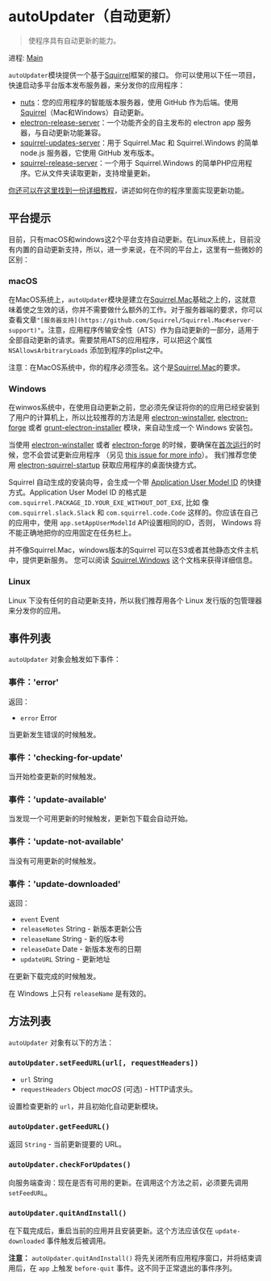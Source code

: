 # autoUpdater（自动更新）

> 使程序具有自动更新的能力。

进程: [Main](../glossary.md#main-process)

`autoUpdater`模块提供一个基于[Squirrel](https://github.com/Squirrel)框架的接口。
你可以使用以下任一项目，快速启动多平台版本发布服务器，来分发你的应用程序：

*   [nuts](https://github.com/GitbookIO/nuts)：您的应用程序的智能版本服务器，使用 GitHub 作为后端。使用 [Squirrel](https://github.com/Squirrel)（Mac和Windows）自动更新。
*   [electron-release-server](https://github.com/ArekSredzki/electron-release-server)：一个功能齐全的自主发布的 electron app 服务器，与自动更新功能兼容。
*   [squirrel-updates-server](https://github.com/Aluxian/squirrel-updates-server)：用于 Squirrel.Mac 和 Squirrel.Windows 的简单 node.js 服务器，它使用 GitHub 发布版本。
*   [squirrel-release-server](https://github.com/Arcath/squirrel-release-server)：一个用于 Squirrel.Windows 的简单PHP应用程序。它从文件夹读取更新，支持增量更新。

[你还可以在这里找到一份详细教程](../tutorial/updates.md)，讲述如何在你的程序里面实现更新功能。

## 平台提示
目前，只有macOS和windows这2个平台支持自动更新。在Linux系统上，目前没有内置的自动更新支持，所以，进一步来说，在不同的平台上，这里有一些微妙的区别：

### macOS
在MacOS系统上，`autoUpdater`模块是建立在[Squirrel.Mac](https://github.com/Squirrel/Squirrel.Mac)基础之上的，这就意味着使之生效的话，你并不需要做什么额外的工作。对于服务器端的要求，你可以查看文章`"[服务器支持](https://github.com/Squirrel/Squirrel.Mac#server-support)"`。注意，应用程序传输安全性（ATS）作为自动更新的一部分，适用于全部自动更新的请求。需要禁用ATS的应用程序，可以把这个属性 `NSAllowsArbitraryLoads` 添加到程序的plist之中。

注意：在MacOS系统中，你的程序必须签名。这个是[Squirrel.Mac](https://github.com/Squirrel/Squirrel.Mac)的要求。

### Windows
在winwos系统中，在使用自动更新之前，您必须先保证将你的的应用已经安装到了用户的计算机上，所以比较推荐的方法是用 [electron-winstaller][installer-lib], [electron-forge][electron-builder-lib] 或者 [grunt-electron-installer][installer] 模块，来自动生成一个 Windows 安装包。

当使用 [electron-winstaller][installer-lib] 或者 [electron-forge][electron-builder-lib] 的时候，要确保在[首次运行](https://github.com/electron/windows-installer#handling-squirrel-events)的时候，您不会尝试更新应用程序 （另见 [this issue for more info](https://github.com/electron/electron/issues/7155)）。 我们推荐您使用 [electron-squirrel-startup](https://github.com/mongodb-js/electron-squirrel-startup) 获取应用程序的桌面快捷方式。

Squirrel 自动生成的安装向导，会生成一个带 [Application User Model ID][app-user-model-id] 的快捷方式。Application User Model ID 的格式是 `com.squirrel.PACKAGE_ID.YOUR_EXE_WITHOUT_DOT_EXE`, 比如
像 `com.squirrel.slack.Slack` 和 `com.squirrel.code.Code` 这样的。你应该在自己的应用中，使用 `app.setAppUserModelId` API设置相同的ID，否则， Windows 将不能正确地把你的应用固定在任务栏上。

并不像Squirrel.Mac，windows版本的Squirrel 可以在S3或者其他静态文件主机中，提供更新服务。
您可以阅读 [Squirrel.Windows][squirrel-windows] 这个文档来获得详细信息。

### Linux

Linux 下没有任何的自动更新支持，所以我们推荐用各个 Linux 发行版的包管理器来分发你的应用。

## 事件列表

`autoUpdater` 对象会触发如下事件：

### 事件：'error'

返回：

* `error` Error

当更新发生错误的时候触发。

### 事件：'checking-for-update'

当开始检查更新的时候触发。

### 事件：'update-available'

当发现一个可用更新的时候触发，更新包下载会自动开始。

### 事件：'update-not-available'

当没有可用更新的时候触发。

### 事件：'update-downloaded'

返回：

* `event` Event
* `releaseNotes` String - 新版本更新公告
* `releaseName` String - 新的版本号
* `releaseDate` Date - 新版本发布的日期
* `updateURL` String - 更新地址

在更新下载完成的时候触发。

在 Windows 上只有 `releaseName` 是有效的。

## 方法列表

`autoUpdater` 对象有以下的方法：

### `autoUpdater.setFeedURL(url[, requestHeaders])`

* `url` String
* `requestHeaders` Object _macOS_ (可选) - HTTP请求头。

设置检查更新的 `url`，并且初始化自动更新模块。

### `autoUpdater.getFeedURL()`

返回 `String` - 当前更新提要的 URL。

### `autoUpdater.checkForUpdates()`

向服务端查询：现在是否有可用的更新。在调用这个方法之前，必须要先调用 `setFeedURL`。

### `autoUpdater.quitAndInstall()`

在下载完成后，重启当前的应用并且安装更新。这个方法应该仅在 `update-downloaded` 事件触发后被调用。

**注意：** `autoUpdater.quitAndInstall()` 将先关闭所有应用程序窗口，并将结束调用后，在 `app` 上触发 `before-quit` 事件。这不同于正常退出的事件序列。

[squirrel-mac]: https://github.com/Squirrel/Squirrel.Mac
[server-support]: https://github.com/Squirrel/Squirrel.Mac#server-support
[squirrel-windows]: https://github.com/Squirrel/Squirrel.Windows
[installer]: https://github.com/electron/grunt-electron-installer
[installer-lib]: https://github.com/electron/windows-installer
[electron-builder-lib]: https://github.com/electron-userland/electron-forge
[app-user-model-id]: https://msdn.microsoft.com/en-us/library/windows/desktop/dd378459(v=vs.85).aspx
[electron-release-server]: https://github.com/ArekSredzki/electron-release-server
[squirrel-updates-server]: https://github.com/Aluxian/squirrel-updates-server
[nuts]: https://github.com/GitbookIO/nuts
[squirrel-release-server]: https://github.com/Arcath/squirrel-release-server
